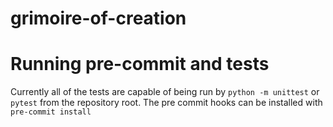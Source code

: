 # grimoire-of-creation

# Running pre-commit and tests

Currently all of the tests are capable of being run by `python -m unittest` or `pytest` from the repository root.
The pre commit hooks can be installed with `pre-commit install`
